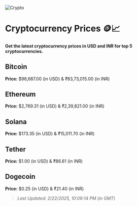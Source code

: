 
![Crypto](https://www.techguide.com.au/wp-content/uploads/2020/11/crypto3.jpeg)

# Cryptocurrency Prices 🪙📈

#### Get the latest cryptocurrency prices in USD and INR for top 5 cryptocurrencies.

## Bitcoin

**Price:** $96,687.00 (in USD) & ₹83,73,015.00 (in INR)

## Ethereum

**Price:** $2,769.31 (in USD) & ₹2,39,821.00 (in INR)

## Solana

**Price:** $173.35 (in USD) & ₹15,011.70 (in INR)

## Tether

**Price:** $1.00 (in USD) & ₹86.61 (in INR)

## Dogecoin

**Price:** $0.25 (in USD) & ₹21.40 (in INR)

> _Last Updated: 2/22/2025, 10:09:14 PM (in GMT)_
